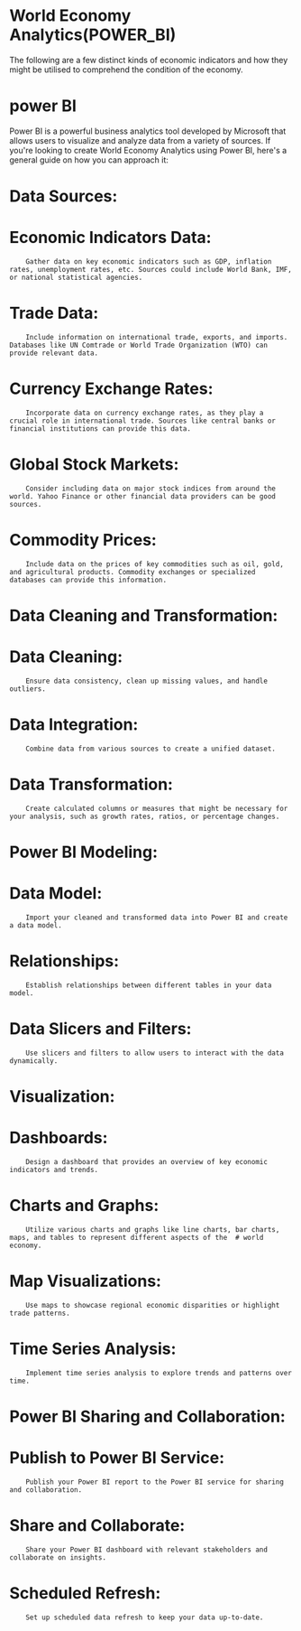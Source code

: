 # World Economy Analytics(POWER_BI)
The following are a few distinct kinds of economic indicators and how they might be utilised to comprehend the condition of the economy.

# power BI 
Power BI is a powerful business analytics tool developed by Microsoft that allows users to visualize and analyze data from a variety of sources. If you're looking to create World Economy Analytics using Power BI, here's a general guide on how you can approach it:
# Data Sources:

# Economic Indicators Data:
        Gather data on key economic indicators such as GDP, inflation rates, unemployment rates, etc. Sources could include World Bank, IMF, or national statistical agencies.

# Trade Data:
        Include information on international trade, exports, and imports. Databases like UN Comtrade or World Trade Organization (WTO) can provide relevant data.

# Currency Exchange Rates:
        Incorporate data on currency exchange rates, as they play a crucial role in international trade. Sources like central banks or financial institutions can provide this data.

#  Global Stock Markets:
        Consider including data on major stock indices from around the world. Yahoo Finance or other financial data providers can be good sources.

#  Commodity Prices:
        Include data on the prices of key commodities such as oil, gold, and agricultural products. Commodity exchanges or specialized databases can provide this information.

 # Data Cleaning and Transformation:

  # Data Cleaning:
        Ensure data consistency, clean up missing values, and handle outliers.

  # Data Integration:
        Combine data from various sources to create a unified dataset.

  # Data Transformation:
        Create calculated columns or measures that might be necessary for your analysis, such as growth rates, ratios, or percentage changes.

# Power BI Modeling:

# Data Model:
        Import your cleaned and transformed data into Power BI and create a data model.

#  Relationships:
        Establish relationships between different tables in your data model.

# Data Slicers and Filters:
        Use slicers and filters to allow users to interact with the data dynamically.

# Visualization:

# Dashboards:
        Design a dashboard that provides an overview of key economic indicators and trends.

#  Charts and Graphs:
        Utilize various charts and graphs like line charts, bar charts, maps, and tables to represent different aspects of the  # world economy.

 #  Map Visualizations:
        Use maps to showcase regional economic disparities or highlight trade patterns.

  #  Time Series Analysis:
        Implement time series analysis to explore trends and patterns over time.

# Power BI Sharing and Collaboration:

#  Publish to Power BI Service:
        Publish your Power BI report to the Power BI service for sharing and collaboration.

 #   Share and Collaborate:
        Share your Power BI dashboard with relevant stakeholders and collaborate on insights.

  #  Scheduled Refresh:
        Set up scheduled data refresh to keep your data up-to-date.
